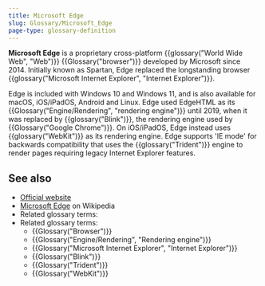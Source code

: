 ```yaml
---
title: Microsoft Edge
slug: Glossary/Microsoft_Edge
page-type: glossary-definition
---
```




**Microsoft Edge** is a proprietary cross-platform {{glossary("World Wide Web", "Web")}} {{Glossary("browser")}} developed by Microsoft since 2014. Initially known as Spartan, Edge replaced the longstanding browser {{glossary("Microsoft Internet Explorer", "Internet Explorer")}}.

Edge is included with Windows 10 and Windows 11, and is also available for macOS, iOS/iPadOS, Android and Linux. Edge used EdgeHTML as its {{Glossary("Engine/Rendering", "rendering engine")}} until 2019, when it was replaced by {{glossary("Blink")}}, the rendering engine used by {{Glossary("Google Chrome")}}. On iOS/iPadOS, Edge instead uses {{glossary("WebKit")}} as its rendering engine. Edge supports 'IE mode' for backwards compatibility that uses the {{glossary("Trident")}} engine to render pages requiring legacy Internet Explorer features.

## See also

- [Official website](https://www.microsoft.com/en-us/edge)
- [Microsoft Edge](https://en.wikipedia.org/wiki/Microsoft_Edge) on Wikipedia
- Related glossary terms:
- Related glossary terms:
  - {{Glossary("Browser")}}
  - {{Glossary("Engine/Rendering", "Rendering engine")}}
  - {{Glossary("Microsoft Internet Explorer", "Internet Explorer")}}
  - {{Glossary("Blink")}}
  - {{Glossary("Trident")}}
  - {{Glossary("WebKit")}}
